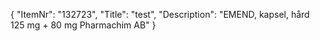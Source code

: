{
  "ItemNr": "132723",
  "Title": "test",
  "Description": "EMEND, kapsel, hård 125 mg + 80 mg Pharmachim AB"
}